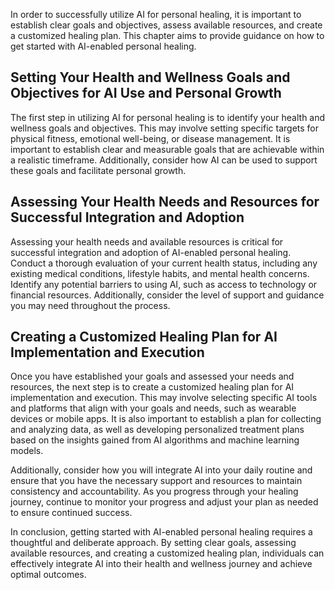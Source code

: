 
In order to successfully utilize AI for personal healing, it is important to establish clear goals and objectives, assess available resources, and create a customized healing plan. This chapter aims to provide guidance on how to get started with AI-enabled personal healing.

Setting Your Health and Wellness Goals and Objectives for AI Use and Personal Growth
------------------------------------------------------------------------------------

The first step in utilizing AI for personal healing is to identify your health and wellness goals and objectives. This may involve setting specific targets for physical fitness, emotional well-being, or disease management. It is important to establish clear and measurable goals that are achievable within a realistic timeframe. Additionally, consider how AI can be used to support these goals and facilitate personal growth.

Assessing Your Health Needs and Resources for Successful Integration and Adoption
---------------------------------------------------------------------------------

Assessing your health needs and available resources is critical for successful integration and adoption of AI-enabled personal healing. Conduct a thorough evaluation of your current health status, including any existing medical conditions, lifestyle habits, and mental health concerns. Identify any potential barriers to using AI, such as access to technology or financial resources. Additionally, consider the level of support and guidance you may need throughout the process.

Creating a Customized Healing Plan for AI Implementation and Execution
----------------------------------------------------------------------

Once you have established your goals and assessed your needs and resources, the next step is to create a customized healing plan for AI implementation and execution. This may involve selecting specific AI tools and platforms that align with your goals and needs, such as wearable devices or mobile apps. It is also important to establish a plan for collecting and analyzing data, as well as developing personalized treatment plans based on the insights gained from AI algorithms and machine learning models.

Additionally, consider how you will integrate AI into your daily routine and ensure that you have the necessary support and resources to maintain consistency and accountability. As you progress through your healing journey, continue to monitor your progress and adjust your plan as needed to ensure continued success.

In conclusion, getting started with AI-enabled personal healing requires a thoughtful and deliberate approach. By setting clear goals, assessing available resources, and creating a customized healing plan, individuals can effectively integrate AI into their health and wellness journey and achieve optimal outcomes.

